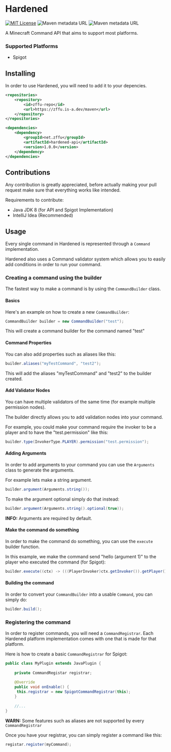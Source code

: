 # Hardened
[![MIT License](https://img.shields.io/badge/license-MIT-blue)](LICENSE)  ![Maven metadata URL](https://img.shields.io/maven-metadata/v?metadataUrl=https%3A%2F%2Fzffu.is-a.dev%2Fmaven%2Fnet%2Fzffu%2Fhardened-api%2Fmaven-properties.xml&label=hardened-api) ![Maven metadata URL](https://img.shields.io/maven-metadata/v?metadataUrl=https%3A%2F%2Fzffu.is-a.dev%2Fmaven%2Fnet%2Fzffu%2Fhardened-spigot%2Fmaven-properties.xml&label=hardened-spigot)

A Minecraft Command API that aims to support most platforms.

### Supported Platforms
- Spigot

## Installing
In order to use Hardened, you will need to add it to your depencies.

```xml
<repositories>
    <repository>
        <id>zffu-repo</id>
        <url>https://zffu.is-a.dev/maven</url>
    </repository>
</repositories>

<dependencies>
    <dependency>
        <groupId>net.zffu</groupId>
        <artifactId>hardened-api</artifactId>
        <version>1.0.0</version>
    </dependency>
</dependencies>

```

## Contributions

Any contribution is greatly appreciated, before actually making your pull request make sure that everything works like intended.

Requirements to contribute:
- Java JDK 8 (for API and Spigot Implementation)
- IntelliJ Idea (Recommended)

## Usage
Every single command in Hardened is represented through a `Command` implementation.

Hardened also uses a Command validator system which allows you to easily add conditions in order to run your command.

### Creating a command using the builder
The fastest way to make a command is by using the `CommandBuilder` class.

#### Basics
Here's an example on how to create a new `CommandBuilder`:
```java
CommandBuilder builder = new CommandBuilder("test");
```
This will create a command builder for the command named "test"

#### Command Properties
You can also add properties such as aliases like this:
```java
builder.aliases("myTestCommand", "test2");
```
This will add the aliases "myTestCommand" and "test2" to the builder created.

#### Add Validator Nodes
You can have multiple validators of the same time (for example multiple permission nodes).

The builder directly allows you to add validation nodes into your command.

For example, you could make your command require the invoker to be a player and to have the "test.permission" like this:
```java
builder.type(InvokerType.PLAYER).permission("test.permission");
```

#### Adding Arguments
In order to add arguments to your command you can use the `Arguments` class to generate the arguments.

For example lets make a string argument.
```java
builder.argument(Arguments.string());
```

To make the argument optional simply do that instead:
```java
builder.argument(Arguments.string().optional(true));
```

**INFO:** Arguments are required by default.

#### Make the command do something
In order to make the command do something, you can use the `execute` builder function.

In this example, we make the command send "hello (argument 1)" to the player who executed the command (for Spigot):
```java
builder.execute((ctx) -> (((PlayerInvoker)ctx.getInvoker()).getPlayer()).sendMessage("Hello " + ctx.get(0, String.class)))
```

#### Building the command
In order to convert your `CommandBuilder` into a usable `Command`, you can simply do:
```java
builder.build();
```

### Registering the command
In order to register commands, you will need a `CommandRegistrar`. Each Hardened platform implementation comes with one that is made for that platform.

Here is how to create a basic `CommandRegistrar` for Spigot:
```java
public class MyPlugin extends JavaPlugin {
    
    private CommandRegistar registrar;
    
    @Override
    public void onEnable() {
     this.registrar = new SpigotCommandRegistrar(this);   
    }
    
    //...
}
```

**WARN:** Some features such as aliases are not supported by every `CommandRegistrar`

Once you have your registrar, you can simply register a command like this:
```java
registar.register(myCommand);
```